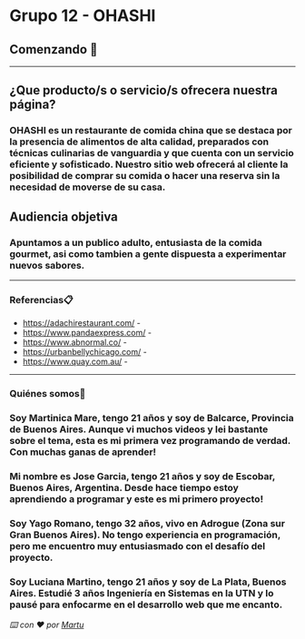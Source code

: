 # Grupo 12 - OHASHI
## Comenzando 🚀
***
## ¿Que producto/s o servicio/s ofrecera nuestra página?
### OHASHI es un restaurante de comida china que se destaca por la presencia de alimentos de alta calidad, preparados con técnicas culinarias de vanguardia y que cuenta con un servicio eficiente y sofisticado. Nuestro sitio web ofrecerá al cliente la posibilidad de comprar su comida o hacer una reserva sin la necesidad de moverse de su casa. 

## Audiencia objetiva
### Apuntamos a un publico adulto, entusiasta de la comida gourmet, asi como tambien a gente dispuesta a experimentar nuevos sabores. 
***
### Referencias📋

* https://adachirestaurant.com/  -  
* https://www.pandaexpress.com/  -  
* https://www.abnormal.co/  -  
* https://urbanbellychicago.com/  -  
* https://www.quay.com.au/  -  

***
### Quiénes somos📌

### Soy Martinica Mare, tengo 21 años y soy de Balcarce, Provincia de Buenos Aires. Aunque vi muchos videos y lei bastante sobre el tema, esta es mi primera vez programando de verdad. Con muchas ganas de aprender!
### Mi nombre es Jose Garcia, tengo 21 años y soy de Escobar, Buenos Aires, Argentina. Desde hace tiempo estoy aprendiendo a programar y este es mi primero proyecto!
### Soy Yago Romano, tengo 32 años, vivo en Adrogue (Zona sur Gran Buenos Aires). No tengo experiencia en programación, pero me encuentro muy entusiasmado con el desafío del proyecto.
### Soy Luciana Martino, tengo 21 años y soy de La Plata, Buenos Aires. Estudié 3 años Ingeniería en Sistemas en la UTN y lo pausé para enfocarme en el desarrollo web que me encanto.

_⌨️ con ❤️ por [Martu](https://github.com/martumare)_
